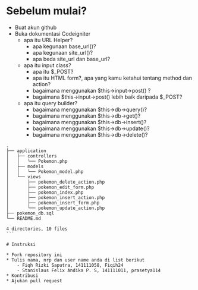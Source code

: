 #  Sebelum mulai?
* Buat akun github
* Buka dokumentasi Codeigniter
    - apa itu URL Helper?
        - apa kegunaan base_url()?
        - apa kegunaan site_url()?
        - apa beda site_url dan base_url?
    - apa itu input class?
        - apa itu $_POST?
        - apa itu HTML form?, apa yang kamu ketahui tentang method dan action?
        - bagaimana menggunakan $this->input->post() ?
        - bagaimana $this->input->post() lebih baik daripada $_POST?
    - apa itu query builder?
        - bagaimana menggunakan $this->db->query()?
        - bagaimana menggunakan $this->db->get()?
        - bagaimana menggunakan $this->db->insert()?
        - bagaimana menggunakan $this->db->update()?
        - bagaimana menggunakan $this->db->delete()?

````
.
├── application
│   ├── controllers
│   │   └── Pokemon.php
│   ├── models
│   │   └── Pokemon_model.php
│   └── views
│       ├── pokemon_delete_action.php
│       ├── pokemon_edit_form.php
│       ├── pokemon_index.php
│       ├── pokemon_insert_action.php
│       ├── pokemon_insert_form.php
│       └── pokemon_update_action.php
├── pokemon_db.sql
└── README.md

4 directories, 10 files
```

# Instruksi

* Fork repository ini
* Tulis nama, nrp dan user name anda di list berikut
    - Fiqh Rizki Saputra, 141111058, Fiqih24
    - Stanislaus Felix Andika P. S, 141111011, prasetya114
* Kontribusi
* Ajukan pull request
